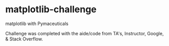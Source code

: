 # matplotlib-challenge
matplotlib with Pymaceuticals

Challenge was completed with the aide/code from TA's, Instructor, Google, & Stack Overflow.
